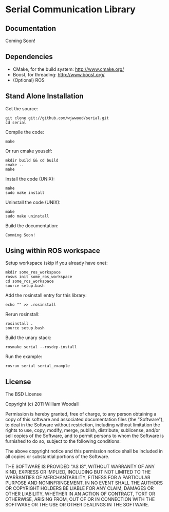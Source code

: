# Serial Communication Library

## Documentation

Coming Soon!

## Dependencies

* CMake, for the build system: http://www.cmake.org/
* Boost, for threading: http://www.boost.org/
* (Optional) ROS

## Stand Alone Installation

Get the source:

    git clone git://github.com/wjwwood/serial.git
    cd serial

Compile the code:

    make

Or run cmake youself:

    mkdir build && cd build
    cmake ..
    make

Install the code (UNIX):

    make
    sudo make install

Uninstall the code (UNIX):

    make
    sudo make uninstall

Build the documentation:

    Comming Soon!

## Using within ROS workspace

Setup workspace (skip if you already have one):

    mkdir some_ros_workspace
    rosws init some_ros_workspace
    cd some_ros_workspace
    source setup.bash
    
Add the rosinstall entry for this library:
    
    echo "" >> .rosinstall
    
Rerun rosinstall:
    
    rosinstall .
    source setup.bash

Build the unary stack:

    rosmake serial --rosdep-install

Run the example:

    rosrun serial serial_example

## License

The BSD License

Copyright (c) 2011 William Woodall

Permission is hereby granted, free of charge, to any person obtaining a copy
of this software and associated documentation files (the "Software"), to deal
in the Software without restriction, including without limitation the rights
to use, copy, modify, merge, publish, distribute, sublicense, and/or sell
copies of the Software, and to permit persons to whom the Software is
furnished to do so, subject to the following conditions:

The above copyright notice and this permission notice shall be included in
all copies or substantial portions of the Software.

THE SOFTWARE IS PROVIDED "AS IS", WITHOUT WARRANTY OF ANY KIND, EXPRESS OR
IMPLIED, INCLUDING BUT NOT LIMITED TO THE WARRANTIES OF MERCHANTABILITY,
FITNESS FOR A PARTICULAR PURPOSE AND NONINFRINGEMENT. IN NO EVENT SHALL THE
AUTHORS OR COPYRIGHT HOLDERS BE LIABLE FOR ANY CLAIM, DAMAGES OR OTHER
LIABILITY, WHETHER IN AN ACTION OF CONTRACT, TORT OR OTHERWISE, ARISING FROM,
OUT OF OR IN CONNECTION WITH THE SOFTWARE OR THE USE OR OTHER DEALINGS IN
THE SOFTWARE.
